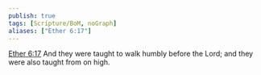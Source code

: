 ```yaml
---
publish: true
tags: [Scripture/BoM, noGraph]
aliases: ["Ether 6:17"]
---
```

[Ether 6:17](https://churchofjesuschrist.org/study/scriptures/bofm/ether/6?lang=eng&id=p17#p17) And they were taught to walk humbly before the Lord; and they were also taught from on high.
